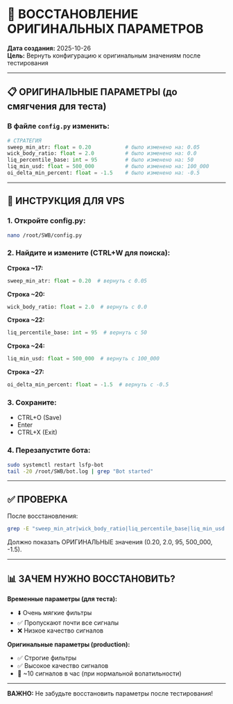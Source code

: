 # 🔧 ВОССТАНОВЛЕНИЕ ОРИГИНАЛЬНЫХ ПАРАМЕТРОВ

**Дата создания:** 2025-10-26  
**Цель:** Вернуть конфигурацию к оригинальным значениям после тестирования

---

## 📋 ОРИГИНАЛЬНЫЕ ПАРАМЕТРЫ (до смягчения для теста)

### В файле `config.py` изменить:

```python
# СТРАТЕГИЯ
sweep_min_atr: float = 0.20           # было изменено на: 0.05
wick_body_ratio: float = 2.0          # было изменено на: 0.0
liq_percentile_base: int = 95         # было изменено на: 50
liq_min_usd: float = 500_000          # было изменено на: 100_000
oi_delta_min_percent: float = -1.5    # было изменено на: -0.5
```

---

## 🚀 ИНСТРУКЦИЯ ДЛЯ VPS

### 1. Откройте config.py:
```bash
nano /root/SWB/config.py
```

### 2. Найдите и измените (CTRL+W для поиска):

**Строка ~17:**
```python
sweep_min_atr: float = 0.20  # вернуть с 0.05
```

**Строка ~20:**
```python
wick_body_ratio: float = 2.0  # вернуть с 0.0
```

**Строка ~22:**
```python
liq_percentile_base: int = 95  # вернуть с 50
```

**Строка ~24:**
```python
liq_min_usd: float = 500_000  # вернуть с 100_000
```

**Строка ~27:**
```python
oi_delta_min_percent: float = -1.5  # вернуть с -0.5
```

### 3. Сохраните:
- CTRL+O (Save)
- Enter
- CTRL+X (Exit)

### 4. Перезапустите бота:
```bash
sudo systemctl restart lsfp-bot
tail -20 /root/SWB/bot.log | grep "Bot started"
```

---

## ✅ ПРОВЕРКА

После восстановления:
```bash
grep -E "sweep_min_atr|wick_body_ratio|liq_percentile_base|liq_min_usd|oi_delta_min" /root/SWB/config.py
```

Должно показать ОРИГИНАЛЬНЫЕ значения (0.20, 2.0, 95, 500_000, -1.5).

---

## 📊 ЗАЧЕМ НУЖНО ВОССТАНОВИТЬ?

**Временные параметры (для теста):**
- ⬇️ Очень мягкие фильтры
- ✅ Пропускают почти все сигналы
- ❌ Низкое качество сигналов

**Оригинальные параметры (production):**
- ✅ Строгие фильтры
- ✅ Высокое качество сигналов
- 🎯 ~10 сигналов в час (при нормальной волатильности)

---

**ВАЖНО:** Не забудьте восстановить параметры после тестирования!
